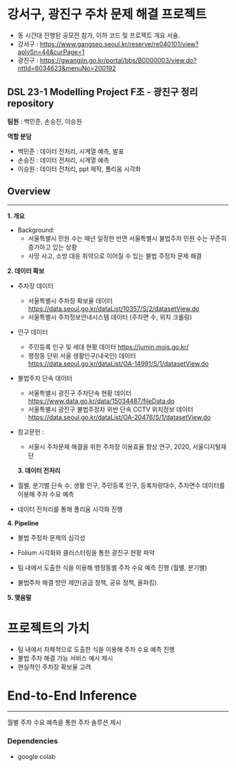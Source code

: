 # 강서구, 광진구 주차 문제 해결 프로젝트
- 동 시간대 진행된 공모전 참가, 이하 코드 및 프로젝트 개요 서술.
- 강서구 : https://www.gangseo.seoul.kr/reserve/re040101/view?aplySn=44&curPage=1
- 광진구 : https://gwangjin.go.kr/portal/bbs/B0000003/view.do?nttId=6034623&menuNo=200192
## DSL 23-1 Modelling Project F조 - 광진구 정리 repository
**팀원** : 백민준, 손승진, 이승원

**역할 분담** 
- 백민준 : 데이터 전처리, 시계열 예측, 발표
- 손승진 : 데이터 전처리, 시계열 예측
- 이승원 : 데이터 전처리, ppt 제작, 폴리움 시각화


## Overview
---

**1. 개요**
- Background:
  - 서울특별시 민원 수는 매년 일정한 반면 서울특별시 불법주차 민원 수는 꾸준히 증가하고 있는 상황
  - 사망 사고, 소방 대응 취약으로 이어질 수 있는 불법 주정차 문제 해결


**2. 데이터 확보**
- 주차장 데이터
  - 서울특별시 주차장 확보율 데이터
  https://data.seoul.go.kr/dataList/10357/S/2/datasetView.do
  - 서울특별시 주차정보안내시스템 데이터 (주차면 수, 위치 크롤링)

- 인구 데이터
  - 주민등록 인구 및 세대 현황 데이터
  https://jumin.mois.go.kr/
  - 행정동 단위 서울 생활인구(내국인) 데이터 
  https://data.seoul.go.kr/dataList/OA-14991/S/1/datasetView.do

- 불법주차 단속 데이터
  - 서울특별시 광진구 주차단속 현황 데이터
  https://www.data.go.kr/data/15034487/fileData.do
  - 서울특별시 광진구 불법주정차 위반 단속 CCTV 위치정보 데이터
  https://data.seoul.go.kr/dataList/OA-20476/S/1/datasetView.do

- 참고문헌 : 
  - 서울시 주차문제 해결을 위한 주차장 이용효율 향상 연구, 2020, 서울디지털재단
  
  **3. 데이터 전처리**
- 월별, 분기별 단속 수, 생활 인구, 주민등록 인구, 등록차량대수, 주차면수 데이터를 이용해 주차 수요 예측
- 데이터 전처리를 통해 폴리움 시각화 진행

**4. Pipeline**

- 불법 주정차 문제의 심각성 

- Folium 시각화와 클러스터링을 통한 광진구 현황 파악

- 팀 내에서 도출한 식을 이용해 행정동별 주차 수요 예측 진행 (월별, 분기별)

- 불법주차 해결 방안 제안(공급 정책, 공유 정책, 올파킹)

**5. 맺음말**


# 프로젝트의 가치
- 팀 내에서 자체적으로 도출한 식을 이용해 주차 수요 예측 진행
- 불법 주차 해결 가능 서비스 예시 제시
- 현실적인 주차장 확보율 고려


# End-to-End Inference
---
월별 주차 수요 예측을 통한 주차 솔루션 제시

### Dependencies
- google colab
